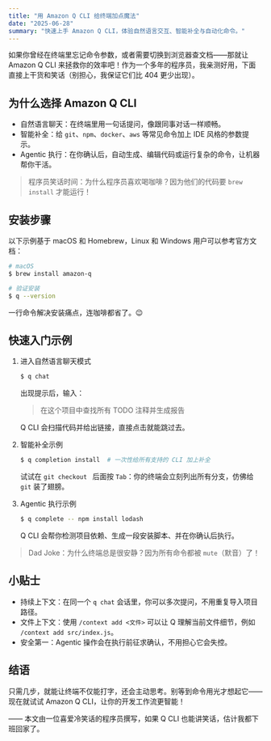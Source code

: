 ```yaml
---
title: "用 Amazon Q CLI 给终端加点魔法"
date: "2025-06-28"
summary: "快速上手 Amazon Q CLI，体验自然语言交互、智能补全与自动化命令。"
---
```


如果你曾经在终端里忘记命令参数，或者需要切换到浏览器查文档——那就让 Amazon Q CLI 来拯救你的效率吧！作为一个多年的程序员，我亲测好用，下面直接上干货和笑话（别担心，我保证它们比 404 更少出现）。

## 为什么选择 Amazon Q CLI
- 自然语言聊天：在终端里用一句话提问，像跟同事对话一样顺畅。
- 智能补全：给 `git`、`npm`、`docker`、`aws` 等常见命令加上 IDE 风格的参数提示。
- Agentic 执行：在你确认后，自动生成、编辑代码或运行复杂的命令，让机器帮你干活。

> 程序员笑话时间：为什么程序员喜欢喝咖啡？因为他们的代码要 `brew install` 才能运行！

## 安装步骤
以下示例基于 macOS 和 Homebrew，Linux 和 Windows 用户可以参考官方文档：
```bash
# macOS
$ brew install amazon-q

# 验证安装
$ q --version
```

一行命令解决安装痛点，连咖啡都省了。😉

## 快速入门示例

1. 进入自然语言聊天模式
   ```bash
   $ q chat
   ```
   出现提示后，输入：
   > 在这个项目中查找所有 TODO 注释并生成报告

   Q CLI 会扫描代码并给出链接，直接点击就能跳过去。

2. 智能补全示例
   ```bash
   $ q completion install  # 一次性给所有支持的 CLI 加上补全
   ```
   试试在 `git checkout ` 后面按 `Tab`：你的终端会立刻列出所有分支，仿佛给 `git` 装了翅膀。

3. Agentic 执行示例
   ```bash
   $ q complete -- npm install lodash
   ```
   Q CLI 会帮你检测项目依赖、生成一段安装脚本、并在你确认后执行。

> Dad Joke：为什么终端总是很安静？因为所有命令都被 `mute`（默音）了！

## 小贴士
- 持续上下文：在同一个 `q chat` 会话里，你可以多次提问，不用重复导入项目路径。
- 文件上下文：使用 `/context add <文件>` 可以让 Q 理解当前文件细节，例如 `/context add src/index.js`。
- 安全第一：Agentic 操作会在执行前征求确认，不用担心它会失控。

## 结语
只需几步，就能让终端不仅能打字，还会主动思考。别等到命令用光才想起它——现在就试试 Amazon Q CLI，让你的开发工作流更智能！

—— 本文由一位喜爱冷笑话的程序员撰写，如果 Q CLI 也能讲笑话，估计我都下班回家了。